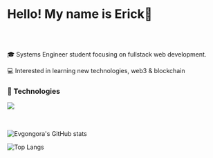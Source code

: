 <h1>Hello! My name is Erick👋</h1>
<br><br/>

<p>🎓 Systems Engineer student focusing on fullstack web development.</p>
<p>💻 Interested in learning new technologies, web3 & blockchain</p>

<div>
  <h3>🚀 Technologies</h3>
  <img src=https://go-skill-icons.vercel.app/api/icons?i=cairo,py,rust,ts,js,html,css,cs,git,nodejs,npm/>
</div>
<br><br/>

![Evgongora's GitHub stats](https://github-readme-stats.vercel.app/api?username=evgongora&show_icons=true&theme=vue-dark)
<div></div>

![Top Langs](https://github-readme-stats.vercel.app/api/top-langs/?username=evgongora&layout=compact)

<!--
**evgongora/evgongora** is a ✨ _special_ ✨ repository because its `README.md` (this file) appears on your GitHub profile.

Here are some ideas to get you started:

- 🔭 I’m currently working on ...
- 🌱 I’m currently learning ...
- 👯 I’m looking to collaborate on ...
- 🤔 I’m looking for help with ...
- 💬 Ask me about ...
- 📫 How to reach me: ...
- 😄 Pronouns: ...
- ⚡ Fun fact: ...
-->
